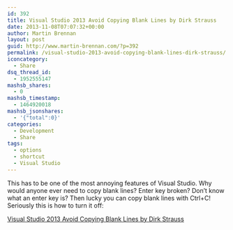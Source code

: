 ```yaml
---
id: 392
title: Visual Studio 2013 Avoid Copying Blank Lines by Dirk Strauss
date: 2013-11-08T07:07:32+00:00
author: Martin Brennan
layout: post
guid: http://www.martin-brennan.com/?p=392
permalink: /visual-studio-2013-avoid-copying-blank-lines-dirk-strauss/
iconcategory:
  - Share
dsq_thread_id:
  - 1952555147
mashsb_shares:
  - 0
mashsb_timestamp:
  - 1464920018
mashsb_jsonshares:
  - '{"total":0}'
categories:
  - Development
  - Share
tags:
  - options
  - shortcut
  - Visual Studio
---
```

This has to be one of the most annoying features of Visual Studio. Why would anyone ever need to copy blank lines? Enter key broken? Don&#8217;t know what an enter key is? Then lucky you can copy blank lines with Ctrl+C! Seriously this is how to turn it off:

[Visual Studio 2013 Avoid Copying Blank Lines by Dirk Strauss](http://www.dirkstrauss.com/visual-studio-2013-2/visual-studio-2013-avoid-copying-blank-lines#.UnwAK84W3Kk)
